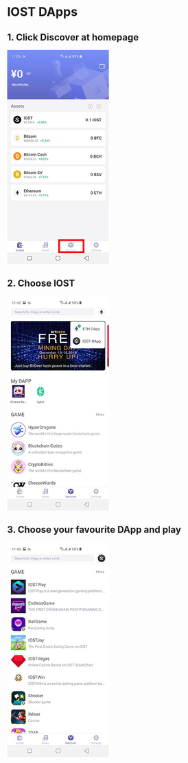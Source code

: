 # IOST DApps

## 1. Click Discover at homepage

![dapps-1](./dapps-1.jpeg)

## 2. Choose IOST

![dapps-2](./dapps-2.jpeg)

## 3. Choose your favourite DApp and play

![dapps-3](./dapps-3.jpeg)